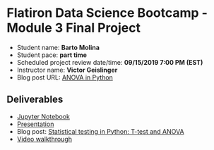 # Flatiron Data Science Bootcamp - Module 3 Final Project

* Student name: **Barto Molina**
* Student pace: **part time**
* Scheduled project review date/time: **09/15/2019 7:00 PM (EST)**
* Instructor name: **Victor Geislinger**
* Blog post URL: [ANOVA in Python](https://medium.com/@bartomolina/statistical-testing-in-python-t-test-and-anova-d6d1fa447867?sk=c282c5bd113a93a5e3f92d63db0b86f7)

## Deliverables

- [Jupyter Notebook](student.ipynb)
- [Presentation](presentation.pdf)
- Blog post: [Statistical testing in Python: T-test and ANOVA](https://medium.com/@bartomolina/d6d1fa447867)
- [Video walkthrough](https://youtu.be/SrnMKzIRtGA)
